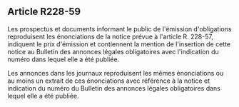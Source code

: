 Article R228-59
----
Les prospectus et documents informant le public de l'émission d'obligations
reproduisent les énonciations de la notice prévue à l'article R. 228-57,
indiquent le prix d'émission et contiennent la mention de l'insertion de cette
notice au Bulletin des annonces légales obligatoires avec l'indication du numéro
dans lequel elle a été publiée.

Les annonces dans les journaux reproduisent les mêmes énonciations ou au moins
un extrait de ces énonciations avec référence à la notice et indication du
numéro du Bulletin des annonces légales obligatoires dans lequel elle a été
publiée.
